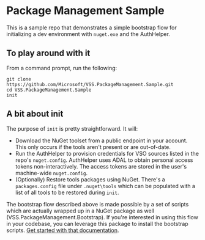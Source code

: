 # Package Management Sample

This is a sample repo that demonstrates a simple bootstrap flow for initializing a dev environment with `nuget.exe` and the AuthHelper. 

## To play around with it
From a command prompt, run the following:

```
git clone https://github.com/Microsoft/VSS.PackageManagement.Sample.git
cd VSS.PackageManagement.Sample
init
```

## A bit about init
The purpose of `init` is pretty straightforward. It will:
* Download the NuGet toolset from a public endpoint in your account. This only occurs if the tools aren't present or are out-of-date.
* Run the AuthHelper to provision credentials for VSO sources listed in the repo's `nuget.config`. AuthHelper uses ADAL to obtain personal access tokens non-interactively. The access tokens are stored in the user's machine-wide `nuget.config`.
* (Optionally) Restore tools packages using NuGet. There's a `packages.config` file under `.nuget\tools` which can be populated with a list of all tools to be restored during `init`.

The bootstrap flow described above is made possible by a set of scripts which are actually wrapped up in a NuGet package as well (VSS.PackageManagement.Bootstrap). If you're interested in using this flow in your codebase, you can leverage this package to install the bootstrap scripts. [Get started with that documentation](https://www.visualstudio.com/get-started/package/use/bootstrap-nuget).
